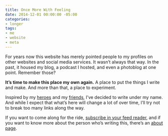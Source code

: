 ```yaml
---
title: Once More With Feeling
date: 2014-12-01 00:00:00 -05:00
categories:
- longer
tags:
- me
- website
- meta
---
```


For years now this website has merely pointed people to my profiles on other websites and social media services. It wasn’t always that way. In the past, it housed my blog, a podcast I hosted, and even a photoblog at one point. Remember those?

**It’s time to make this place my own again.** A place to put the things I write and make. And more than that, a place to experiment.

Inspired by my [heroes](http://frankchimero.com/blog/homesteading-2014/) and my [friends](http://khanlou.com), I’ve decided to write under my name. And while I expect that what’s here will change a lot of over time, I’ll try not to break too many links along the way.

If you want to come along for the ride, [subscribe in your feed reader](/feed/), and if you want to know more about the person who’s writing this, there’s an [about page](/about/).
